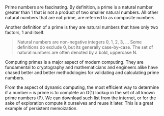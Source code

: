 Prime numbers are fascinating. By definition, a prime is a natural number
greater than 1 that is not a product of two smaller natural numbers. All other
natural numbers that are not prime, are referred to as composite numbers.

Another definition of a prime is they are natural numbers that have only two
factors, 1 and itself.

> Natural numbers are non-negative integers 0, 1, 2, 3, ... Some definitions do
> exclude 0, but its generally case-by-case. The set of natural numbers are
> often denoted by a bold, uppercase N.

Computing primes is a major aspect of modern computing. They are fundamental to
cryptography and mathematicians and engineers alike have chased better and
better methodologies for validating and calculating prime numbers.

From the aspect of dynamic computing, the most efficient way to determine if a
number `n` is prime is to complete an O(1) lookup in the set of all known prime
numbers (P). We can download such list from the internet, or for the sake of
exploration compute it ourselves and reuse it later. This is a great example of
persistent memoization.
